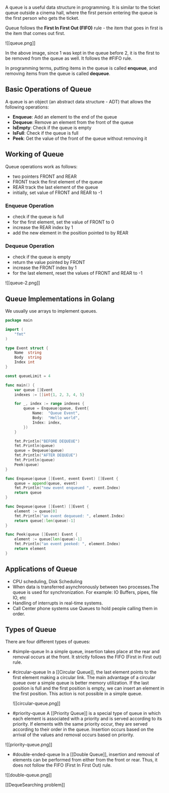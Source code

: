 A queue is a useful data structure in programming. It is similar to the ticket queue outside a cinema hall, where the first person entering the queue is the first person who gets the ticket.

Queue follows the **First In First Out (FIFO)** rule - the item that goes in first is the item that comes out first.

![[queue.png]]

In the above image, since 1 was kept in the queue before 2, it is the first to be removed from the queue as well. It follows the #FIFO rule.

In programming terms, putting items in the queue is called **enqueue**, and removing items from the queue is called **dequeue**.

## Basic Operations of Queue

A queue is an object (an abstract data structure - ADT) that allows the following operations:

- **Enqueue**: Add an element to the end of the queue
- **Dequeue**: Remove an element from the front of the queue
- **IsEmpty**: Check if the queue is empty
- **IsFull**: Check if the queue is full
- **Peek**: Get the value of the front of the queue without removing it

## Working of Queue

Queue operations work as follows:

-   two pointers FRONT and REAR
-   FRONT track the first element of the queue
-   REAR track the last element of the queue
-   initially, set value of FRONT and REAR to -1

### Enqueue Operation

-   check if the queue is full
-   for the first element, set the value of FRONT to 0
-   increase the REAR index by 1
-   add the new element in the position pointed to by REAR

### Dequeue Operation

-   check if the queue is empty
-   return the value pointed by FRONT
-   increase the FRONT index by 1
-   for the last element, reset the values of FRONT and REAR to -1

![[queue-2.png]]

## Queue Implementations in Golang

We usually use arrays to implement queues.

```go
package main

import (
	"fmt"
)

type Event struct {
	Name  string
	Body  string
	Index int
}

const queueLimit = 4

func main() {
	var queue []Event
	indexes := []int{1, 2, 3, 4, 5}

	for _, index := range indexes {
		queue = Enqueue(queue, Event{
			Name:  "Queue Event",
			Body:  "Hello world",
			Index: index,
		})
	}

	fmt.Println("BEFORE DEQUEUE")
	fmt.Println(queue)
	queue = Dequeue(queue)
	fmt.Println("AFTER DEQUEUE")
	fmt.Println(queue)
	Peek(queue)
}

func Enqueue(queue []Event, event Event) []Event {
	queue = append(queue, event)
	fmt.Println("new event enqueued ", event.Index)
	return queue
}

func Dequeue(queue []Event) []Event {
	element := queue[0]
	fmt.Println("an event dequeued: ", element.Index)
	return queue[:len(queue)-1]
}

func Peek(queue []Event) Event {
	element := queue[len(queue)-1]
	fmt.Println("an event peeked: ", element.Index)
	return element
}
```

## Applications of Queue

-   CPU scheduling, Disk Scheduling
-   When data is transferred asynchronously between two processes.The queue is used for synchronization. For example: IO Buffers, pipes, file IO, etc
-   Handling of interrupts in real-time systems.
-   Call Center phone systems use Queues to hold people calling them in order.

## Types of Queue

There are four different types of queues:
-   #simple-queue
	In a simple queue, insertion takes place at the rear and removal occurs at the front. It strictly follows the FIFO (First in First out) rule.
	
-   #circular-queue
	In a [[Circular Queue]], the last element points to the first element making a circular link. The main advantage of a circular queue over a simple queue is better memory utilization. If the last position is full and the first position is empty, we can insert an element in the first position. This action is not possible in a simple queue.
	
	![[circular-queue.png]]
	
-   #priority-queue
	A [[Priority Queue]] is a special type of queue in which each element is associated with a priority and is served according to its priority. If elements with the same priority occur, they are served according to their order in the queue. Insertion occurs based on the arrival of the values and removal occurs based on priority.

 ![[priority-queue.png]]
 
-   #double-ended-queue
	In a [[Double Queue]], insertion and removal of elements can be performed from either from the front or rear. Thus, it does not follow the FIFO (First In First Out) rule.
	
![[double-queue.png]]

[[DequeSearching problem]]

